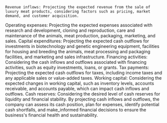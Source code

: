     Revenue inflows: Projecting the expected revenue from the sale of luxury meat products, considering factors such as pricing, market demand, and customer acquisition.
Operating expenses: Projecting the expected expenses associated with research and development, cloning and reproduction, care and maintenance of the animals, meat production, packaging, marketing, and sales.
Capital expenditures: Projecting the expected cash outflows for investments in biotechnology and genetic engineering equipment, facilities for housing and breeding the animals, meat processing and packaging facilities, and marketing and sales infrastructure.
Financing activities: Considering the cash inflows and outflows associated with financing activities, such as equity investments, loans, or grants.
Tax payments: Projecting the expected cash outflows for taxes, including income taxes and any applicable sales or value-added taxes.
Working capital: Considering the expected changes in working capital, such as inventory levels, accounts receivable, and accounts payable, which can impact cash inflows and outflows.
Cash reserves: Considering the desired level of cash reserves for liquidity and financial stability.
By projecting cash inflows and outflows, the company can assess its cash position, plan for expenses, identify potential cash shortfalls, and make_informed financial decisions to ensure the business's financial health and sustainability.

